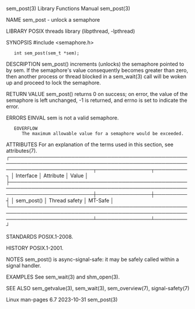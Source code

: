 sem_post(3)							   Library Functions Manual							   sem_post(3)

NAME
       sem_post - unlock a semaphore

LIBRARY
       POSIX threads library (libpthread, -lpthread)

SYNOPSIS
       #include <semaphore.h>

       int sem_post(sem_t *sem);

DESCRIPTION
       sem_post() increments (unlocks) the semaphore pointed to by sem.	 If the semaphore's value consequently becomes greater than zero, then another process
       or thread blocked in a sem_wait(3) call will be woken up and proceed to lock the semaphore.

RETURN VALUE
       sem_post() returns 0 on success; on error, the value of the semaphore is left unchanged, -1 is returned, and errno is set to indicate the error.

ERRORS
       EINVAL sem is not a valid semaphore.

       EOVERFLOW
	      The maximum allowable value for a semaphore would be exceeded.

ATTRIBUTES
       For an explanation of the terms used in this section, see attributes(7).
       ┌───────────────────────────────────────────────────────────────────────────────────────────────────────────────────────────┬───────────────┬─────────┐
       │ Interface														   │ Attribute	   │ Value   │
       ├───────────────────────────────────────────────────────────────────────────────────────────────────────────────────────────┼───────────────┼─────────┤
       │ sem_post()														   │ Thread safety │ MT-Safe │
       └───────────────────────────────────────────────────────────────────────────────────────────────────────────────────────────┴───────────────┴─────────┘

STANDARDS
       POSIX.1-2008.

HISTORY
       POSIX.1-2001.

NOTES
       sem_post() is async-signal-safe: it may be safely called within a signal handler.

EXAMPLES
       See sem_wait(3) and shm_open(3).

SEE ALSO
       sem_getvalue(3), sem_wait(3), sem_overview(7), signal-safety(7)

Linux man-pages 6.7							  2023-10-31								   sem_post(3)

